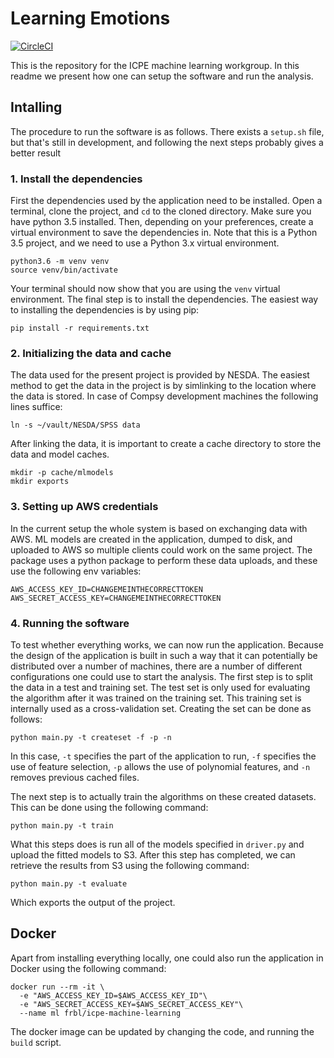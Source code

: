 # Learning Emotions
[![CircleCI](https://circleci.com/gh/compsy/ICPE_machine_learning_workgroup.svg?style=svg&circle-token=4e926b5d1a43abc4e98c0aa227695a50340848a3)](https://circleci.com/gh/compsy/ICPE_machine_learning_workgroup)

This is the repository for the ICPE machine learning workgroup. In this readme we present how one can setup the software and run the analysis.

## Intalling
The procedure to run the software is as follows. There exists a `setup.sh` file, but that's still in development, and following the next steps probably gives a better result

### 1. Install the dependencies
First the dependencies used by the application need to be installed. Open a terminal, clone the project, and `cd` to the cloned directory. Make sure you have python 3.5 installed. Then, depending on your preferences, create a virtual environment to save the dependencies in. Note that this is a Python 3.5 project, and we need to use a Python 3.x virtual environment.

```
python3.6 -m venv venv
source venv/bin/activate
```

Your terminal should now show that you are using the `venv` virtual environment. The final step is to install the dependencies. The easiest way to installing the dependencies is by using pip:

```
pip install -r requirements.txt
```

### 2. Initializing the data and cache
The data used for the present project is provided by NESDA. The easiest method to get the data in the project is by simlinking to the location where the data is stored. In case of Compsy development machines the following lines suffice:

```
ln -s ~/vault/NESDA/SPSS data
```

After linking the data, it is important to create a cache directory to store the data and model caches.

```
mkdir -p cache/mlmodels
mkdir exports
```

### 3. Setting up AWS credentials
In the current setup the whole system is based on exchanging data with AWS. ML models are created in the application, dumped to disk, and uploaded to AWS so multiple clients could work on the same project. The package uses a python package to perform these data uploads, and these use the following env variables:
  
```
AWS_ACCESS_KEY_ID=CHANGEMEINTHECORRECTTOKEN
AWS_SECRET_ACCESS_KEY=CHANGEMEINTHECORRECTTOKEN
```

### 4. Running the software
To test whether everything works, we can now run the application. Because the design of the application is built in such a way that it can potentially be distributed over a number of machines, there are a number of different configurations one could use to start the analysis. The first step is to split the data in a test and training set. The test set is only used for evaluating the algorithm after it was trained on the training set. This training set is internally used as a cross-validation set. Creating the set can be done as follows:

```
python main.py -t createset -f -p -n
```

In this case, `-t` specifies the part of the application to run, `-f` specifies the use of feature selection, `-p` allows the use of polynomial features, and `-n` removes previous cached files.

The next step is to actually train the algorithms on these created datasets. This can be done using the following command:

```
python main.py -t train
```

What this steps does is run all of the models specified in `driver.py` and upload the fitted models to S3. After this step has completed, we can retrieve the results from S3 using the following command:

```
python main.py -t evaluate
```

Which exports the output of the project.

## Docker
Apart from installing everything locally, one could also run the application in Docker using the following command:
```
docker run --rm -it \
  -e "AWS_ACCESS_KEY_ID=$AWS_ACCESS_KEY_ID"\
  -e "AWS_SECRET_ACCESS_KEY=$AWS_SECRET_ACCESS_KEY"\
  --name ml frbl/icpe-machine-learning
```

The docker image can be updated by changing the code, and running the `build` script.









